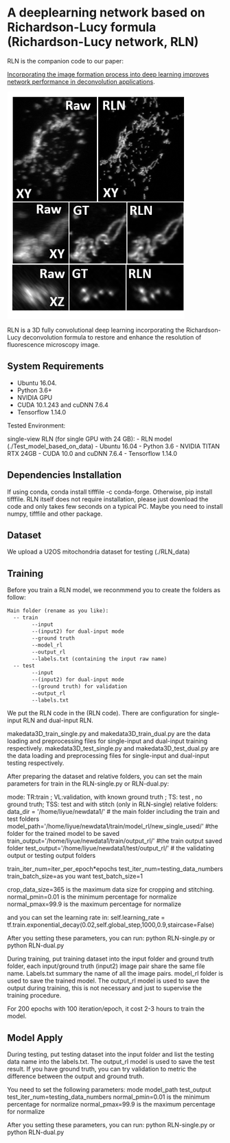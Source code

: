 # A deeplearning network based on Richardson-Lucy formula (Richardson-Lucy network, RLN)


RLN is the companion code to our paper:

[Incorporating the image formation process into deep learning improves network performance in deconvolution applications](https://www.biorxiv.org/content/10.1101/2022.03.05.483139v1).

![Example](figures/example.png)

RLN is a 3D fully convolutional deep learning incorporating the Richardson-Lucy deconvolution formula to restore and enhance the resolution of fluorescence microscopy image.

## System Requirements

- Ubuntu 16.04.
- Python 3.6+
- NVIDIA GPU
- CUDA 10.1.243 and cuDNN 7.6.4
- Tensorflow 1.14.0

Tested Environment:

single-view RLN (for single GPU with 24 GB):
    - RLN model (./Test_model_based_on_data)
    - Ubuntu 16.04
    - Python 3.6
    - NVIDIA TITAN RTX 24GB
    - CUDA 10.0 and cuDNN 7.6.4
    - Tensorflow 1.14.0
    
## Dependencies Installation
If using conda, conda install tifffile -c conda-forge.
Otherwise, pip install tifffile.
RLN itself does not require installation, please just download the code and only takes few seconds on a typical PC.
Maybe you need to install numpy, tifffile and other package.
    

## Dataset

We upload a U2OS mitochondria dataset for testing (./RLN_data)


## Training

Before you train a RLN model, we reconmmend you to create the folders as follow:

    Main folder (rename as you like):
      -- train
            --input
            --(input2) for dual-input mode
            --ground truth
            --model_rl
            --output_rl
            --labels.txt (containing the input raw name)
      -- test
            --input
            --(input2) for dual-input mode
            --(ground truth) for validation
            --output_rl
            --labels.txt


We put the RLN code in the (RLN code). There are configuration for single-input RLN and dual-input RLN. 

makedata3D_train_single.py and makedata3D_train_dual.py are the data loading and preprocessing files for single-input and dual-input training respectively.
makedata3D_test_single.py and makedata3D_test_dual.py are the data loading and preprocessing files for single-input and dual-input testing respectively.

After preparing the dataset and relative folders, you can set the main parameters for train in the RLN-single.py or RLN-dual.py:

mode: TR:train ; VL:validation, with known ground truth ; TS: test , no ground truth; TSS: test and with stitch (only in RLN-single)
relative folders:
data_dir = '/home/liyue/newdata1/' # the main folder including the train and test folders
model_path='/home/liyue/newdata1/train/model_rl/new_single_used/' #the folder for the trained model to be saved
train_output='/home/liyue/newdata1/train/output_rl/' #the train output saved folder
test_output='/home/liyue/newdata1/test/output_rl/' # the validating output or testing output folders

train_iter_num=iter_per_epoch*epochs
test_iter_num=testing_data_numbers
train_batch_size=as you want
test_batch_size=1

crop_data_size=365  is the maximum data size for cropping and stitching.
normal_pmin=0.01   is the minimum percentage for normalize
normal_pmax=99.9   is the maximum percentage for normalize

and you can set the learning rate in:
self.learning_rate = tf.train.exponential_decay(0.02,self.global_step,1000,0.9,staircase=False)

After you setting these parameters, you can run: python RLN-single.py or python RLN-dual.py


During training, put training dataset into the input folder and ground truth folder, each input/ground truth (input2) image pair share the same file name. Labels.txt summary the name of all the image pairs. model_rl folder is used to save the trained model. The output_rl model is used to save the output during training, this is not necessary and just to supervise the training procedure.

For 200 epochs with 100 iteration/epoch, it cost 2-3 hours to train the model.



## Model Apply

During testing, put testing dataset into the input folder and list the testing data name into the labels.txt. The output_rl model is used to save the test result. If you have ground truth, you can try validation to metric the difference between the output and ground truth.

You need to set the following parameters:
mode
model_path
test_output
test_iter_num=testing_data_numbers
normal_pmin=0.01   is the minimum percentage for normalize
normal_pmax=99.9   is the maximum percentage for normalize

After you setting these parameters, you can run: python RLN-single.py or python RLN-dual.py


